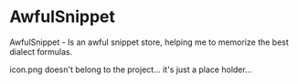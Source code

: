 # AwfulSnippet
AwfulSnippet - Is an awful snippet store, helping me to memorize the best dialect formulas.

icon.png doesn't belong to the project... it's just a place holder...

